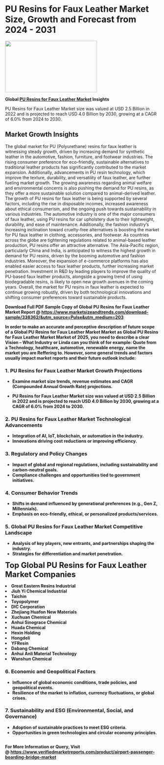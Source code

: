 <H1>PU Resins for Faux Leather Market Size, Growth and Forecast from 2024 - 2031</H1><img class="aligncenter size-medium wp-image-584254" src="https://thirdeyenews.in/wp-content/uploads/2024/09/Global-Market-Research-300x168.jpeg" alt="" width="300" height="168" /><p><strong>Global&nbsp;<a href="https://www.marketsizeandtrends.com/download-sample/338362/&amp;utm_source=Pulse&amp;utm_medium=203">PU Resins for Faux Leather Market</a> Insights</strong></p><p>PU Resins for Faux Leather Market size was valued at USD 2.5 Billion in 2022 and is projected to reach USD 4.0 Billion by 2030, growing at a CAGR of 6.0% from 2024 to 2030.</p><p><h2>Market Growth Insights</h2> The global market for PU (Polyurethane) resins for faux leather is witnessing steady growth, driven by increasing demand for synthetic leather in the automotive, fashion, furniture, and footwear industries. The rising consumer preference for eco-friendly, sustainable alternatives to traditional leather products has significantly contributed to the market expansion. Additionally, advancements in PU resin technology, which improve the texture, durability, and versatility of faux leather, are further fueling market growth. The growing awareness regarding animal welfare and environmental concerns is also pushing the demand for PU resins, as they offer a more sustainable solution compared to animal-derived leather. <strong></strong> The growth of PU resins for faux leather is being supported by several factors, including the rise in disposable incomes, increased awareness about ethical consumerism, and the ongoing push towards sustainability in various industries. The automotive industry is one of the major consumers of faux leather, using PU resins for car upholstery due to their lightweight, durability, and ease of maintenance. Additionally, the fashion industry’s increasing inclination toward cruelty-free alternatives is boosting the market for PU faux leather in clothing, accessories, and footwear. As countries across the globe are tightening regulations related to animal-based leather production, PU resins offer an attractive alternative. The Asia-Pacific region, particularly China and India, is anticipated to witness the highest growth in demand for PU resins, driven by the booming automotive and fashion industries. Moreover, the expansion of e-commerce platforms has also enabled easier access to faux leather products, further increasing market penetration. Investment in R&D by leading players to improve the quality of PU-based faux leather products, alongside a growing trend of using biodegradable resins, is likely to open new growth avenues in the coming years. Overall, the market for PU resins in faux leather is expected to continue growing robustly, driven by both technological innovations and shifting consumer preferences toward sustainable products. <strong></p><p><span class=""><strong>Download Full PDF Sample Copy of Global PU Resins for Faux Leather Market Report</strong> @ <a href="https://www.marketsizeandtrends.com/download-sample/338362/&amp;utm_source=Pulse&amp;utm_medium=203" target="_blank">https://www.marketsizeandtrends.com/download-sample/338362/&amp;utm_source=Pulse&amp;utm_medium=203</a></span></p><p>In order to make an accurate and perceptive description of future scope of a Global&nbsp;PU Resins for Faux Leather Market Market as Global&nbsp;PU Resins for Faux Leather Market Market of 2025, you need to describe a clear Vision &ndash; What Industry or Linda can you think of for example: Quote from a Technology, healthcare, automotive, renewable energy, name the market you are Reffering to. However, some general trends and factors usually impact market reports and their future outlook include:</p><h3>1.&nbsp;<strong>PU Resins for Faux Leather Market Growth Projections</strong></h3><ul><li>Examine market size trends, revenue estimates and CAGR (Compounded Annual Growth Rate) projections.</li><li><p>PU Resins for Faux Leather Market size was valued at USD 2.5 Billion in 2022 and is projected to reach USD 4.0 Billion by 2030, growing at a CAGR of 6.0% from 2024 to 2030.</p></li></ul><h3>2.&nbsp;<strong>PU Resins for Faux Leather Market Technological Advancements</strong></h3><ul><li>Integration of AI, IoT, blockchain, or automation in the industry.</li><li>Innovations driving cost reductions or improving efficiency.</li></ul><h3>3.&nbsp;<strong>Regulatory and Policy Changes</strong></h3><ul><li>Impact of global and regional regulations, including sustainability and carbon-neutral goals.</li><li>Compliance challenges and opportunities tied to government initiatives.</li></ul><h3>4.&nbsp;<strong>Consumer Behavior Trends</strong></h3><ul><li>Shifts in demand influenced by generational preferences (e.g., Gen Z, Millennials).</li><li>Emphasis on eco-friendly, ethical, or personalized products/services.</li></ul><h3>5.&nbsp;<strong>Global PU Resins for Faux Leather Market Competitive Landscape</strong></h3><ul><li>Analysis of key players, new entrants, and partnerships shaping the industry.</li><li>Strategies for differentiation and market penetration.</li></ul><p data-pm-slice="1 1 []"><span style="color: inherit; font-family: inherit; font-size: 25px;">Top Global PU Resins for Faux Leather Market Companies</span></p><div class="" data-test-id=""><p><li>Great Eastern Resins Industrial</li><li> Jiuh Yi Chemical Industrial</li><li> Taichin</li><li> Toyopolymer</li><li> DIC Corporation</li><li> Zhejiang Huafon New Materials</li><li> Xuchuan Chemical</li><li> Anhui Sinograce Chemical</li><li> Huada Chemical</li><li> Hexin Holding</li><li> Hongdeli</li><li> YFResin</li><li> Dabang Chemical</li><li> Anhui Anli Material Technology</li><li> Wanshun Chemical</li></p></div><h3>6.&nbsp;<strong>Economic and Geopolitical Factors</strong></h3><ul><li>Influence of global economic conditions, trade policies, and geopolitical events.</li><li>Resilience of the market to inflation, currency fluctuations, or global crises.</li></ul><h3>7.&nbsp;<strong>Sustainability and ESG (Environmental, Social, and Governance)</strong></h3><ul><li>Adoption of sustainable practices to meet ESG criteria.</li><li>Opportunities in green technologies and circular economy principles.</li></ul><h2><strong style="font-size: 14px;">For More Information or Query, Visit @&nbsp;</strong><a style="background-color: #ffffff; font-size: 14px;" href="https://www.marketsizeandtrends.com/report/pu-resins-for-faux-leather-market/" target="_blank">https://www.verifiedmarketreports.com/product/airport-passenger-boarding-bridge-market</a></h2>
